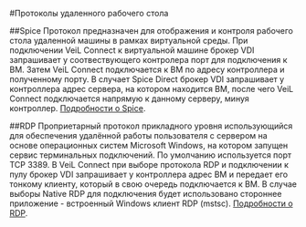 #Протоколы удаленного рабочего стола

##Spice
Протокол предназначен для отображения и контроля рабочего стола удаленной машины в рамках виртуальной среды.
При подключении VeiL Connect к виртуальной машине брокер VDI запрашивает у соотвествующего контролера порт 
для подключения к ВМ. Затем VeiL Connect подключается к ВМ по адресу контроллера и полученному порту. 
В случает Spice Direct брокер VDI запрашивает у контроллера адрес сервера, на котором находится ВМ, 
после чего VeiL Connect подключается напрямую к данному серверу, минуя контроллер.
[Подробности о Spice](https://ru.wikipedia.org/wiki/SPICE_(протокол)).

##RDP
Проприетарный протокол прикладного уровня использующийся для обеспечения удалённой работы пользователя с 
сервером на основе операционных систем Microsoft Windows, на котором запущен сервис терминальных подключений.
По умолчанию используется порт TCP 3389. 
В VeiL Connect при выборе протокола RDP и подключении к пулу брокер VDI запрашивает у контроллера адрес ВМ и 
передает его тонкому клиенту, который в свою очередь подключается к ВМ. В случае выборы Native RDP для подключения
будет использовано стороннее приложение - встроенный Windows клиент RDP (mstsc).
[Подробности о RDP](https://ru.wikipedia.org/wiki/Remote_Desktop_Protocol).

